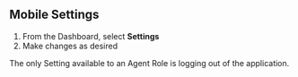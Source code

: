 ## Mobile Settings

1. From the Dashboard, select **Settings**
2. Make changes as desired

The only Setting available to an Agent Role is logging out of the application.
